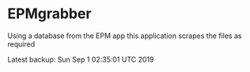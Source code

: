 # EPMgrabber
Using a database from the EPM app this application scrapes the files as required


Latest backup: Sun Sep 1 02:35:01 UTC 2019
